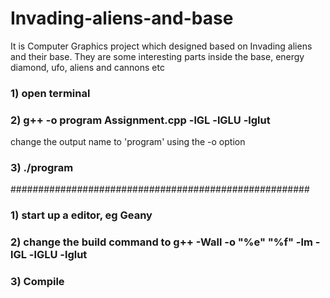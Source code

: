 # Invading-aliens-and-base
It is Computer Graphics project which designed based on Invading aliens and their base. They are some interesting parts inside the base, energy diamond, ufo, aliens and cannons etc

### 1) open terminal

### 2) g++ -o program Assignment.cpp -lGL -lGLU -lglut
change the output name to 'program' using the -o option

### 3) ./program


######################################################
### 1) start up a editor, eg Geany

### 2) change the build command to g++ -Wall -o "%e" "%f" -lm -lGL -lGLU -lglut

### 3) Compile




